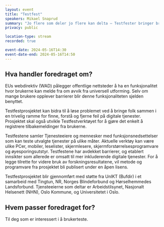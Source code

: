 ```yaml
---
layout: event
title: "Testfest"
speakers: Mikael Snaprud
summary: "Jo flere som deler jo flere kan delta – Testfester bringer brukere og utviklere sammen for inkluderende digitale tjenester"
privacy: public

location-type: stream
recorded: true

event-date: 2024-05-16T14:30
event-date-end: 2024-05-16T14:50
---
```

## Hva handler foredraget om?
EUs webdirektiv (WAD) pålegger offentlige nettsteder å ha en
funksjonalitet hvor brukerne kan melde fra om avvik fra universell
utforming. Selv om mange brukere opplever barrierer blir denne
funksjonaliteten sjelden benyttet.

Testfestprosjektet kan bidra til å løse problemet ved å bringe folk
sammen i en trivelig ramme for finne, forstå og fjerne feil på digitale
tjenester. Prosjektet skal også utvikle Testfestverktøyet for å gjøre
det enkelt å registrere tilbakemeldinger fra brukerne.

Testfestene samler Tjenesteeiere og mennesker med funksjonsnedsettelser
som kan teste utvalgte tjenester på ulike måter. Aktuelle verktøy kan
være ulike PCer, mobiler, leselister, skjermlesere,
skjermforstørrelsesprogramvare og øyesporingsutstyr. Testfestene har avdekket barrierer, og etablert innsikter som allerede
er omsatt til mer inkluderende digitale tjenester. For å legge tilrette for videre bruk av
forskningsresultatene, vil metode og programvare fra prosjektet bli
publisert under en åpen lisens.

Testfestprosjektet blir gjennomført med støtte fra UnIKT (Bufdir) i et
samarbeid med Tingtun, NR, Norges Blindeforbund og Hørselhemmedes
Landsforbund. Tjensteeierne som deltar er Arbeidstilsynet, Nasjonalt
Helsenett (NHN), Oslo Kommune, og Universitetet i Oslo.

## Hvem passer foredraget for?
Til deg som er interessert i å brukerteste.
